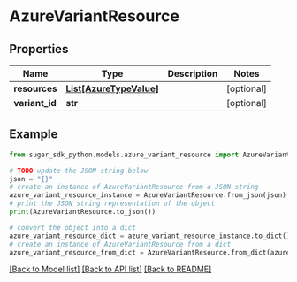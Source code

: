 # AzureVariantResource


## Properties

Name | Type | Description | Notes
------------ | ------------- | ------------- | -------------
**resources** | [**List[AzureTypeValue]**](AzureTypeValue.md) |  | [optional] 
**variant_id** | **str** |  | [optional] 

## Example

```python
from suger_sdk_python.models.azure_variant_resource import AzureVariantResource

# TODO update the JSON string below
json = "{}"
# create an instance of AzureVariantResource from a JSON string
azure_variant_resource_instance = AzureVariantResource.from_json(json)
# print the JSON string representation of the object
print(AzureVariantResource.to_json())

# convert the object into a dict
azure_variant_resource_dict = azure_variant_resource_instance.to_dict()
# create an instance of AzureVariantResource from a dict
azure_variant_resource_from_dict = AzureVariantResource.from_dict(azure_variant_resource_dict)
```
[[Back to Model list]](../README.md#documentation-for-models) [[Back to API list]](../README.md#documentation-for-api-endpoints) [[Back to README]](../README.md)


